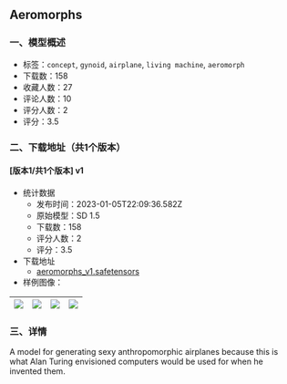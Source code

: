 ## Aeromorphs
### 一、模型概述

- 标签：`concept`, `gynoid`, `airplane`, `living machine`, `aeromorph`
- 下载数：158
- 收藏人数：27
- 评论人数：10
- 评分人数：2
- 评分：3.5

### 二、下载地址（共1个版本）

#### [版本1/共1个版本] v1

- 统计数据
  - 发布时间：2023-01-05T22:09:36.582Z
  - 原始模型：SD 1.5
  - 下载数：158
  - 评分人数：2
  - 评分：3.5
- 下载地址
  - [aeromorphs_v1.safetensors](https://civitai.com/api/download/models/4337)
- 样例图像：

| <img src="https://image.civitai.com/xG1nkqKTMzGDvpLrqFT7WA/a526d349-c34a-4d9f-5963-334fa3e3d200/width=450/28810.jpeg" /> | <img src="https://image.civitai.com/xG1nkqKTMzGDvpLrqFT7WA/173ff7ad-30af-4970-30bf-96e72c67a100/width=450/28824.jpeg" /> | <img src="https://image.civitai.com/xG1nkqKTMzGDvpLrqFT7WA/14e73798-f8bc-4328-20d1-ec0097b82f00/width=450/28823.jpeg" /> | <img src="https://image.civitai.com/xG1nkqKTMzGDvpLrqFT7WA/32a4fc49-54e1-4d89-07c9-4e2123780500/width=450/28822.jpeg" /> |
| ---- | ---- | ---- | ---- |


### 三、详情
<p>A model for generating sexy anthropomorphic airplanes because this is what Alan Turing envisioned computers would be used for when he invented them.</p>